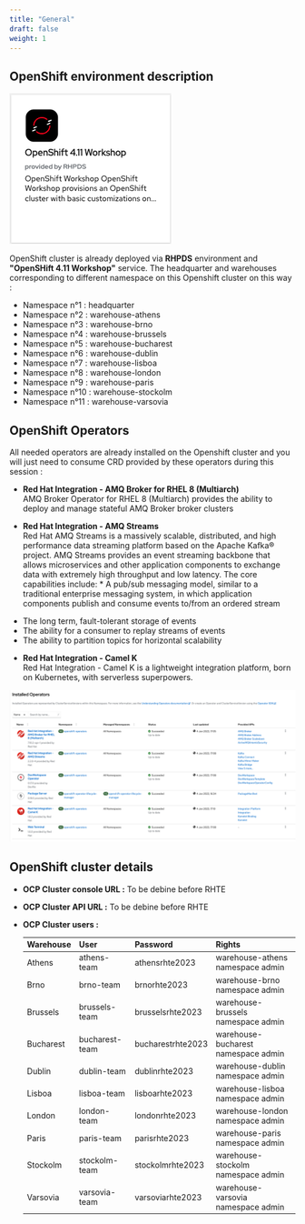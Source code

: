 ```yaml
---
title: "General"
draft: false
weight: 1
---
```


## OpenShift environment description

![RHPDS Service](/images/rhpds_service.png)

OpenShift cluster is already deployed via **RHPDS** environment and **"OpenSHift 4.11 Workshop"** service. The headquarter and warehouses corresponding to different namespace on this Openshift cluster on this way :

* Namespace n°1 :   headquarter
* Namespace n°2 :   warehouse-athens
* Namespace n°3 :   warehouse-brno  
* Namespace n°4 :   warehouse-brussels  
* Namespace n°5 :   warehouse-bucharest
* Namespace n°6 :   warehouse-dublin
* Namespace n°7 :   warehouse-lisboa  
* Namespace n°8 :   warehouse-london  
* Namespace n°9 :   warehouse-paris
* Namespace n°10 :   warehouse-stockolm 
* Namespace n°11 :   warehouse-varsovia

## OpenShift Operators

All needed operators are already installed on the Openshift cluster and you will just need to consume CRD provided by these operators during this session :

* **Red Hat Integration - AMQ Broker for RHEL 8 (Multiarch)**  
AMQ Broker Operator for RHEL 8 (Multiarch) provides the ability to deploy and manage stateful AMQ Broker broker clusters


* **Red Hat Integration - AMQ Streams**  
Red Hat AMQ Streams is a massively scalable, distributed, and high performance data streaming platform based on the Apache Kafka® project. AMQ Streams provides an event streaming backbone that allows microservices and other application components to exchange data with extremely high throughput and low latency. The core capabilities include: * A pub/sub messaging model, similar to a traditional enterprise messaging system, in which application components publish and consume events to/from an ordered stream

- The long term, fault-tolerant storage of events
- The ability for a consumer to replay streams of events
- The ability to partition topics for horizontal scalability

* **Red Hat Integration - Camel K**  
Red Hat Integration - Camel K is a lightweight integration platform, born on Kubernetes, with serverless superpowers.

![Openshift Operators](/images/operatos.png)


## OpenShift cluster details

* **OCP Cluster console URL :** To be debine before RHTE

* **OCP Cluster API URL :** To be debine before RHTE

* **OCP Cluster users :**

    | Warehouse     | User            | Password          | Rights                              |
    | ------------- |:----------------|:------------------|:------------------------------------|
    | Athens        | athens-team     | athensrhte2023    | warehouse-athens namespace admin    |
    | Brno          | brno-team       | brnorhte2023      | warehouse-brno namespace admin      |
    | Brussels      | brussels-team   | brusselsrhte2023  | warehouse-brussels namespace admin  |
    | Bucharest     | bucharest-team  | bucharestrhte2023 | warehouse-bucharest namespace admin |
    | Dublin        | dublin-team     | dublinrhte2023    | warehouse-dublin namespace admin    |
    | Lisboa        | lisboa-team     | lisboarhte2023    | warehouse-lisboa namespace admin    |
    | London        | london-team     | londonrhte2023    | warehouse-london namespace admin    |
    | Paris         | paris-team      | parisrhte2023     | warehouse-paris namespace admin     |
    | Stockolm      | stockolm-team   | stockolmrhte2023  | warehouse-stockolm namespace admin  |
    | Varsovia      | varsovia-team   | varsoviarhte2023  | warehouse-varsovia namespace admin  |
